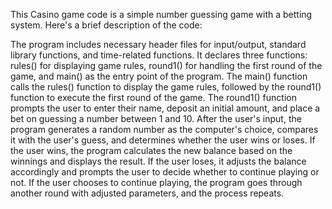 This Casino game code is a simple number guessing game with a betting system. Here's a brief description of the code:

The program includes necessary header files for input/output, standard library functions, and time-related functions.
It declares three functions: rules() for displaying game rules, round1() for handling the first round of the game, and main() as the entry point of the program.
The main() function calls the rules() function to display the game rules, followed by the round1() function to execute the first round of the game.
The round1() function prompts the user to enter their name, deposit an initial amount, and place a bet on guessing a number between 1 and 10.
After the user's input, the program generates a random number as the computer's choice, compares it with the user's guess, and determines whether the user wins or loses.
If the user wins, the program calculates the new balance based on the winnings and displays the result. If the user loses, it adjusts the balance accordingly and prompts the user to decide whether to continue playing or not.
If the user chooses to continue playing, the program goes through another round with adjusted parameters, and the process repeats.
